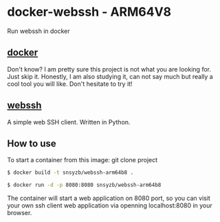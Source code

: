 # docker-webssh - ARM64V8
Run webssh in docker

## [docker](http://www.docker.com)
Don't know? I am pretty sure this project is not what you are looking for. Just skip it. 
Honestly, I am also studying it, can not say much but really a cool tool you will like. Don't hesitate to try it!

## [webssh](https://github.com/huashengdun/webssh)
A simple web SSH client. Written in Python.


## How to use
To start a container from this image:
git clone project
``` bash
$ docker build -t snsyzb/webssh-arm64b8 .

$ docker run -d -p 8080:8080 snsyzb/webssh-arm64b8
```
The container will start a web application on 8080 port, so you can visit your own ssh client web application via openning localhost:8080 in your browser.
